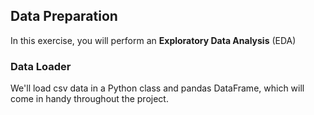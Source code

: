 ## Data Preparation

In this exercise, you will perform an **Exploratory Data Analysis** (EDA)

### Data Loader

We'll load csv data in a Python class and pandas DataFrame, which will come in handy throughout the project.
